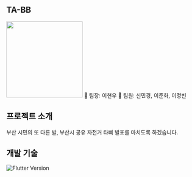 ## TA-BB

<img src="![tabb](https://github.com/user-attachments/assets/855ff8e9-5bbf-448e-a8c7-5326e6289d14)" width="200" height="200"/>
📣 팀장: 이현우
🔔 팀원: 신민경, 이준화, 이정빈

## 프로젝트 소개 



부산 시민의 또 다른 발, 부산시 공유 자전거 타삐 발표를 마치도록 하겠습니다. 

## 개발 기술

![Flutter Version](https://img.shields.io/badge/flutter-%2302569B.svg?style=flat-square&logo=flutter&logoColor=white)
